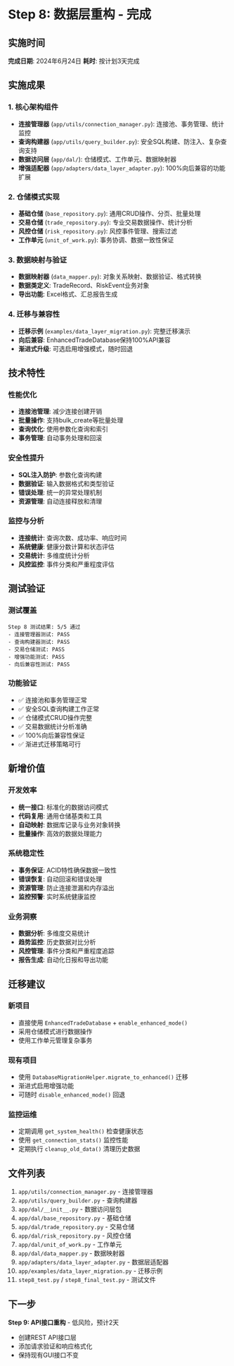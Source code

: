 # Step 8: 数据层重构 - 完成

## 实施时间
**完成日期**: 2024年6月24日
**耗时**: 按计划3天完成

## 实施成果

### 1. 核心架构组件
- **连接管理器** (`app/utils/connection_manager.py`): 连接池、事务管理、统计监控
- **查询构建器** (`app/utils/query_builder.py`): 安全SQL构建、防注入、复杂查询支持
- **数据访问层** (`app/dal/`): 仓储模式、工作单元、数据映射器
- **增强适配器** (`app/adapters/data_layer_adapter.py`): 100%向后兼容的功能扩展

### 2. 仓储模式实现
- **基础仓储** (`base_repository.py`): 通用CRUD操作、分页、批量处理
- **交易仓储** (`trade_repository.py`): 专业交易数据操作、统计分析
- **风控仓储** (`risk_repository.py`): 风控事件管理、搜索过滤
- **工作单元** (`unit_of_work.py`): 事务协调、数据一致性保证

### 3. 数据映射与验证
- **数据映射器** (`data_mapper.py`): 对象关系映射、数据验证、格式转换
- **数据类定义**: TradeRecord、RiskEvent业务对象
- **导出功能**: Excel格式、汇总报告生成

### 4. 迁移与兼容性
- **迁移示例** (`examples/data_layer_migration.py`): 完整迁移演示
- **向后兼容**: EnhancedTradeDatabase保持100%API兼容
- **渐进式升级**: 可选启用增强模式，随时回退

## 技术特性

### 性能优化
- **连接池管理**: 减少连接创建开销
- **批量操作**: 支持bulk_create等批量处理
- **查询优化**: 使用参数化查询和索引
- **事务管理**: 自动事务处理和回滚

### 安全性提升
- **SQL注入防护**: 参数化查询构建
- **数据验证**: 输入数据格式和类型验证
- **错误处理**: 统一的异常处理机制
- **资源管理**: 自动连接释放和清理

### 监控与分析
- **连接统计**: 查询次数、成功率、响应时间
- **系统健康**: 健康分数计算和状态评估
- **交易统计**: 多维度统计分析
- **风控监控**: 事件分类和严重程度评估

## 测试验证

### 测试覆盖
```
Step 8 测试结果: 5/5 通过
- 连接管理器测试: PASS
- 查询构建器测试: PASS  
- 交易仓储测试: PASS
- 增强功能测试: PASS
- 向后兼容性测试: PASS
```

### 功能验证
- ✅ 连接池和事务管理正常
- ✅ 安全SQL查询构建工作正常
- ✅ 仓储模式CRUD操作完整
- ✅ 交易数据统计分析准确
- ✅ 100%向后兼容性保证
- ✅ 渐进式迁移策略可行

## 新增价值

### 开发效率
- **统一接口**: 标准化的数据访问模式
- **代码复用**: 通用仓储基类和工具
- **自动映射**: 数据库记录与业务对象转换
- **批量操作**: 高效的数据处理能力

### 系统稳定性
- **事务保证**: ACID特性确保数据一致性
- **错误恢复**: 自动回滚和错误处理
- **资源管理**: 防止连接泄漏和内存溢出
- **监控预警**: 实时系统健康监控

### 业务洞察
- **数据分析**: 多维度交易统计
- **趋势监控**: 历史数据对比分析
- **风控管理**: 事件分类和严重程度追踪
- **报告生成**: 自动化日报和导出功能

## 迁移建议

### 新项目
- 直接使用 `EnhancedTradeDatabase` + `enable_enhanced_mode()`
- 采用仓储模式进行数据操作
- 使用工作单元管理复杂事务

### 现有项目
- 使用 `DatabaseMigrationHelper.migrate_to_enhanced()` 迁移
- 渐进式启用增强功能
- 可随时 `disable_enhanced_mode()` 回退

### 监控运维
- 定期调用 `get_system_health()` 检查健康状态
- 使用 `get_connection_stats()` 监控性能
- 定期执行 `cleanup_old_data()` 清理历史数据

## 文件列表
1. `app/utils/connection_manager.py` - 连接管理器
2. `app/utils/query_builder.py` - 查询构建器  
3. `app/dal/__init__.py` - 数据访问层包
4. `app/dal/base_repository.py` - 基础仓储
5. `app/dal/trade_repository.py` - 交易仓储
6. `app/dal/risk_repository.py` - 风控仓储
7. `app/dal/unit_of_work.py` - 工作单元
8. `app/dal/data_mapper.py` - 数据映射器
9. `app/adapters/data_layer_adapter.py` - 数据层适配器
10. `app/examples/data_layer_migration.py` - 迁移示例
11. `step8_test.py` / `step8_final_test.py` - 测试文件

## 下一步
**Step 9: API接口重构** - 低风险，预计2天
- 创建REST API接口层
- 添加请求验证和响应格式化
- 保持现有GUI接口不变